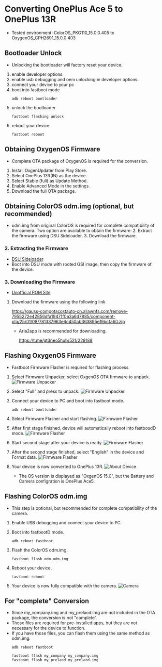 # Converting OnePlus Ace 5 to OnePlus 13R
- Tested environment: ColorOS_PKG110_15.0.0.405 to OxygenOS_CPH2691_15.0.0.403

## Bootloader Unlock
- Unlocking the bootloader will factory reset your device.
1. enable developer options
2. enable usb debugging and oem unlocking in developer options
3. connect your device to your pc
4. boot into fastboot mode
    ```shell
    adb reboot bootloader
    ```
5. unlock the bootloader
    ```shell
    fastboot flashing unlock
    ```
6. reboot your device
    ```shell
    fastboot reboot
    ```

## Obtaining OxygenOS Firmware
- Complete OTA package of OxygenOS is required for the conversion.
1. Install OxgenUpdater from Play Store.
2. Select OnePlus 13R(IN) as the device.
3. Select Stable (full) as Update Method.
4. Enable Advanced Mode in the settings.
5. Download the full OTA package.

## Obtaining ColorOS odm.img (optional, but recommended)
- odm.img from original ColorOS is required for complete compatibility of the camera.
Two option are available to obtain the firmware:
    2. Extract the firmware using DSU Sideloader.
    3. Download the firmware.

### 2. Extracting the Firmware
- [DSU Sideloader](https://github.com/VegaBobo/DSU-Sideloader)
- Boot into DSU mode with rooted GSI image, then copy the firmware of the device.

### 3. Downloading the Firmware
- [Unofficial ROM Site](https://yun.daxiaamu.com/OnePlus_Roms/%E4%B8%80%E5%8A%A0OnePlus%20ACE%205/)
1. Download the firmware using the following link

    https://gauss-compotacostauto-cn.allawnfs.com/remove-7955272e42856dfa19471f0a3a6d7885/component-ota/25/01/08/781337963e6c450ab363895ef9bcfa60.zip

    - Aria2app is recommended for downloading.

        https://t.me/gt3neo5hub/521/229188

## Flashing OxygenOS Firmware
- Fastboot Firmware Flasher is required for flashing process.
1. Select Firmware Unpacker, select OxgenOS OTA firmware to unpack.
    ![Firmware Unpacker](assets/FFF_unpack_select.png)

2. Select "Full" and press to unpack.
    ![Firmware Unpacker](assets/FFF_unpack_done.png)

3. Connect your device to PC and boot into fastboot mode.
    ```shell
    adb reboot bootloader
    ```

4. Select Firmware Flasher and start flashing.
    ![Firmware Flasher](assets/FFF_flash_fastboot.png)

5. After first stage finished, device will automatically reboot into fastboodD mode.
    ![Firmware Flasher](assets/FFF_flash_firststage.png)

6. Start second stage after your device is ready.
    ![Firmware Flasher](assets/FFF_flash_secondstage.png)

7. After the second stage finished, select "English" in the device and Format data.
    ![Firmware Flasher](assets/FFF_flash_complete.png)

8. Your device is now converted to OnePlus 13R.
    ![About Device](assets/OxygenOS_about_device.jpg)
    - The OS version is displayed as "OxgenOS 15.0", but the Battery and Camera configration is OnePlus Ace5.


## Flashing ColorOS odm.img
- This step is optional, but recommended for complete compatibility of the camera.
1. Enable USB debugging and connect your device to PC.

2. Boot into fastbootD mode.
    ```shell
    adb reboot fastboot
    ```

3. Flash the ColorOS odm.img.
    ```shell
    fastboot flash odm odm.img
    ```

4. Reboot your device.
    ```shell
    fastboot reboot
    ```

5. Your device is now fully compatible with the camera.
    ![Camera](assets/OxygenOS_camera.jpg)

## For "complete" Conversion
- Since my_company.img and my_prelaod.img are not included in the OTA package, the conversion is not "complete".
- Those files are required for pre-installed apps, but they are not necessary for the device to function.
- If you have those files, you can flash them using the same method as odm.img.
    ```shell
    adb reboot fastboot
    ```
    ```shell
    fastboot flash my_company my_company.img
    fastboot flash my_prelaod my_prelaod.img
    ```